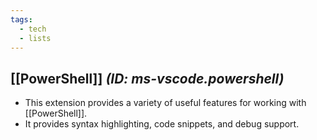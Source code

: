 ```yaml
---
tags:
  - tech
  - lists
---
```

## [[PowerShell]] *(ID: ms-vscode.powershell)*

- This extension provides a variety of useful features for working with [[PowerShell]].
- It provides syntax highlighting, code snippets, and debug support.

